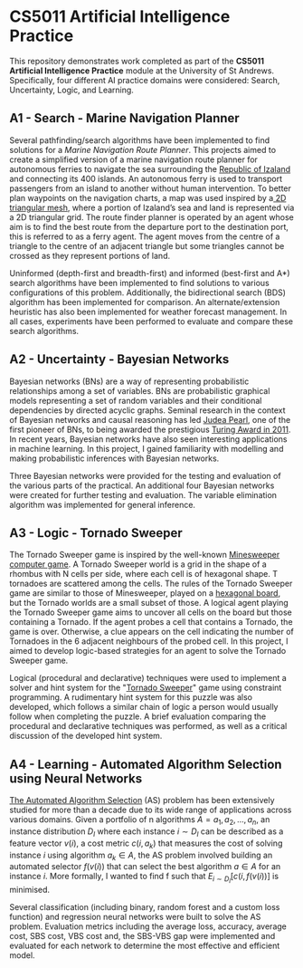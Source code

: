 # CS5011 Artificial Intelligence Practice

This repository demonstrates work completed as part of the **CS5011 Artificial Intelligence Practice** module at the University of St Andrews.
Specifically, four different AI practice domains were considered: Search, Uncertainty, Logic, and Learning.

## A1 - Search - Marine Navigation Planner

Several pathfinding/search algorithms have been implemented to find solutions for a _Marine Navigation Route Planner_. This projects aimed to create a simplified version of a marine navigation route planner for autonomous ferries to navigate the sea surrounding the [Republic of Izaland](https://wiki.opengeofiction.net/index.php/Izaland#Waterways) and connecting its 400 islands. An autonomous ferry is used to transport passengers from an island to another without human intervention. To better plan waypoints on the navigation charts, a map was used inspired by a[ 2D triangular mesh](https://en.wikipedia.org/wiki/Triangle_mesh), where a portion of Izaland’s sea and land is represented via a 2D triangular grid. The route finder planner is operated by an agent whose aim is to find the best route from the departure port to the destination port, this is referred to as a ferry agent. The agent moves from the centre of a triangle to the centre of an adjacent triangle but some triangles cannot be crossed as they represent portions of land.

Uninformed (depth-first and breadth-first) and informed (best-first and A*) search algorithms have been implemented to find solutions to various configurations of this problem. Additionally, the bidirectional search (BDS) algorithm has been implemented for comparison. An alternate/extension heuristic has also been implemented for weather forecast management. In all cases, experiments have been performed to evaluate and compare these search algorithms.

## A2 - Uncertainty - Bayesian Networks

Bayesian networks (BNs) are a way of representing probabilistic relationships among a set of variables. BNs are probabilistic graphical models representing a set of random variables and their conditional dependencies by directed acyclic graphs. Seminal research in the context of Bayesian networks and causal reasoning has led [Judea Pearl](http://amturing.acm.org/bib/pearl_2658896.cfm), one of the first pioneer of BNs, to being awarded the prestigious [Turing Award in 2011](http://amturing.acm.org/alphabetical.cfm). In recent years, Bayesian networks have also seen interesting applications in machine learning. In this project, I gained familiarity with modelling and making probabilistic inferences with Bayesian networks.

Three Bayesian networks were provided for the testing and evaluation of the various parts of the practical. An additional four Bayesian networks were created for further testing and evaluation. The variable elimination algorithm was implemented for general inference.

## A3 - Logic - Tornado Sweeper

The Tornado Sweeper game is inspired by the well-known [Minesweeper computer game](http://www.minesweeper.info/wiki/Main_Page). A Tornado Sweeper world is a grid in the shape of a rhombus with N cells per side, where each cell is of hexagonal shape. T tornadoes are scattered among the cells. The rules of the Tornado Sweeper game are similar to those of Minesweeper, played on a [hexagonal board](https://mzrg.com/js/hexmine/jsmine.html), but the Tornado worlds are a small subset of those. A logical agent playing the Tornado Sweeper game aims to uncover all cells on the board but those containing a Tornado. If the agent probes a cell that contains a Tornado, the game is over. Otherwise, a clue appears on the cell indicating the number of Tornadoes in the 6 adjacent neighbours of the probed cell. In this project, I aimed to develop logic-based strategies for an agent to solve the Tornado Sweeper game.

Logical (procedural and declarative) techniques were used to implement a solver and hint system for the "[Tornado Sweeper](http://puzzlepicnic.com/genre?id=8)" game using constraint programming. A rudimentary hint system for this puzzle was also developed, which follows a similar chain of logic a person would usually follow when completing the puzzle. A brief evaluation comparing the procedural and declarative techniques was performed, as well as a critical discussion of the developed hint system.

## A4 - Learning - Automated Algorithm Selection using Neural Networks

[The Automated Algorithm Selection](https://en.wikipedia.org/wiki/Algorithm_selection) (AS) problem has been extensively studied for more than a decade due to its wide range of applications across various domains. Given a portfolio of n algorithms $A = {a_1 , a_2 , ..., a_n }$, an instance distribution $D_I$ where each instance $i ∼ D_I$ can be described as a feature vector $v(i)$, a cost metric $c(i,a_k)$ that measures the cost of solving instance $i$ using algorithm $a_k ∈ A$, the AS problem involved building an automated selector $f(v(i))$ that can select the best algorithm $a ∈ A$ for an instance $i$. More formally, I wanted to find f such that $E_{i∼D_I} [c(i, f (v(i))]$ is minimised.

Several classification (including binary, random forest and a custom loss function) and regression neural networks were built to solve the AS problem. Evaluation metrics including the average loss, accuracy, average cost, SBS cost, VBS cost and, the SBS-VBS gap were implemented and evaluated for each network to determine the most effective and efficient model.
